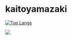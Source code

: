 # kaitoyamazaki

[![Top Langs](https://github-readme-stats.vercel.app/api/top-langs/?username=kaitoyamazaki)](https://github.com/anuraghazra/github-readme-stats)

![](http://github-profile-summary-cards.vercel.app/api/cards/profile-details?username=kaitoyamazaki&theme=default)